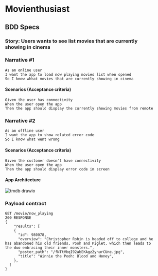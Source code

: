 # Movienthusiast

## BDD Specs

### Story: Users wants to see list movies that are currently showing in cinema

### Narrative #1

```
As an online user
I want the app to load now playing movies list when opened
So I know whhat movies that are currently showing in cinema
```

#### Scenarios (Acceptance criteria)

```
Given the user has connectivity
When the user open the app
Then the app should display the currently showing movies from remote
```

### Narrative #2

```
As an offline user
I want the app to show related error code
So I know what went wrong
```

#### Scenarios (Acceptance criteria)

```
Given the customer doesn't have connectivity
When the user open the app
Then the app should display error code in screen
```

#### App Architecture
![tmdb drawio](https://user-images.githubusercontent.com/26060382/229957200-eaa8f7e4-524c-447c-bf5c-d46ef756ec56.png)

### Payload contract

```
GET /movie/now_playing
200 RESPONSE
{
	"results": [
    {
      "id": 980078,
      "overview": "Christopher Robin is headed off to college and he has abandoned his old friends, Pooh and Piglet, which then leads to the duo embracing their inner monsters.",
      "poster_path": "/fNTtVbqI92abEKAgz2ynurCUne.jpg",
      "title": "Winnie the Pooh: Blood and Honey",
    },
  ]
}
```
